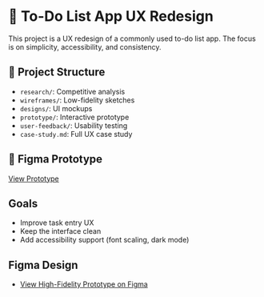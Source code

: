 # 📝 To-Do List App UX Redesign

This project is a UX redesign of a commonly used to-do list app. The focus is on simplicity, accessibility, and consistency.

## 📂 Project Structure
- `research/`: Competitive analysis
- `wireframes/`: Low-fidelity sketches
- `designs/`: UI mockups
- `prototype/`: Interactive prototype
- `user-feedback/`: Usability testing
- `case-study.md`: Full UX case study

## 🔗 Figma Prototype
[View Prototype](https://figma.com/your-link)

## Goals
- Improve task entry UX
- Keep the interface clean
- Add accessibility support (font scaling, dark mode)

## Figma Design

- [View High-Fidelity Prototype on Figma](https://www.figma.com/design/nOJdfC33iZPOG2EZ8c4vbI/to-do-high-fidelity?node-id=0-1&t=ZbAa8zkfDTGZJMz5-1)
